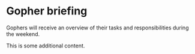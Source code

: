 <!-- Event ID: 1000001 -->

# Gopher briefing
Gophers will receive an overview of their tasks and responsibilities during the weekend.

This is some additional content.
